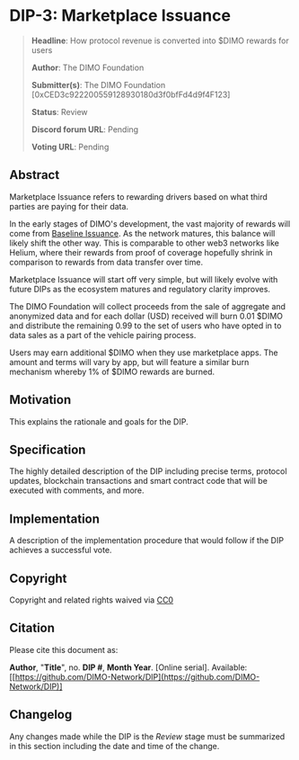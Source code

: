 # DIP-3: Marketplace Issuance

> **Headline**: How protocol revenue is converted into $DIMO rewards for users
>
> **Author**: The DIMO Foundation
>
> **Submitter(s)**: The DIMO Foundation \[0xCED3c922200559128930180d3f0bfFd4d9f4F123]
>
> **Status**: Review
>
> **Discord forum URL**: Pending
>
> **Voting URL**: Pending

## Abstract

Marketplace Issuance refers to rewarding drivers based on what third parties are paying for their data.&#x20;

In the early stages of DIMO's development, the vast majority of rewards will come from [Baseline Issuance](dip-2-baseline-issuance.md). As the network matures, this balance will likely shift the other way. This is comparable to other web3 networks like Helium, where their rewards from proof of coverage hopefully shrink in comparison to rewards from data transfer over time.

Marketplace Issuance will start off very simple, but will likely evolve with future DIPs as the ecosystem matures and regulatory clarity improves.

The DIMO Foundation will collect proceeds from the sale of aggregate and anonymized data and for each dollar (USD) received will burn 0.01 $DIMO and distribute the remaining 0.99 to the set of users who have opted in to data sales as a part of the vehicle pairing process.

Users may earn additional $DIMO when they use marketplace apps. The amount and terms will vary by app, but will feature a similar burn mechanism whereby 1% of $DIMO rewards are burned.

## Motivation

This explains the rationale and goals for the DIP.

## Specification

The highly detailed description of the DIP including precise terms, protocol updates, blockchain transactions and smart contract code that will be executed with comments, and more.

## Implementation

A description of the implementation procedure that would follow if the DIP achieves a successful vote.

## Copyright

Copyright and related rights waived via [CC0](https://creativecommons.org/publicdomain/zero/1.0)

## Citation

Please cite this document as:

**Author**, "**Title**", no. **DIP #**, **Month Year**. \[Online serial]. Available: \[[https://github.com/DIMO-Network/DIP](https://github.com/DIMO-Network/DIP)]

## Changelog

Any changes made while the DIP is the _Review_ stage must be summarized in this section including the date and time of the change.
